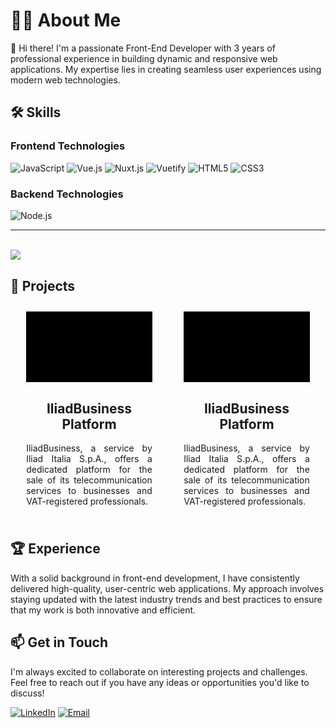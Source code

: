 # 👨‍💻 About Me

👋 Hi there! I'm a passionate Front-End Developer with 3 years of professional experience in building dynamic and responsive web applications. My expertise lies in creating seamless user experiences using modern web technologies.

## 🛠️ Skills

### Frontend Technologies

![JavaScript](https://img.shields.io/badge/JavaScript-F7DF1E?style=for-the-badge&logo=javascript&logoColor=black)
![Vue.js](https://img.shields.io/badge/Vue.js-35495E?style=for-the-badge&logo=vue.js&logoColor=4FC08D)
![Nuxt.js](https://img.shields.io/badge/Nuxt.js-00C58E?style=for-the-badge&logo=nuxt.js&logoColor=white)
![Vuetify](https://img.shields.io/badge/Vuetify-1867C0?style=for-the-badge&logo=vuetify&logoColor=AEDDFF)
![HTML5](https://img.shields.io/badge/HTML5-E34F26?style=for-the-badge&logo=html5&logoColor=white)
![CSS3](https://img.shields.io/badge/CSS3-1572B6?style=for-the-badge&logo=css3&logoColor=white)

### Backend Technologies

![Node.js](https://img.shields.io/badge/Node.js-339933?style=for-the-badge&logo=nodedotjs&logoColor=white)

---

<br/>

<img align=top src="https://github-readme-stats.vercel.app/api/top-langs/?username=Ammea1991&layout=compact&show_icons=true&title_color=ffffff&icon_color=34abeb&text_color=daf7dc&bg_color=151515"/>

## 🚀 Projects

<div style="display: flex; justify-content: space-around; align-items: center; ">
  <div style="text-align: center; margin: 10px; width: 40%;">
     <img alt="Iliadbusiness" align=center  src="https://github.com/Ammea1991/Ammea1991/blob/main/github-b2b.gif?raw=true"/> 
    <h2>IliadBusiness Platform</h2>
        <p style="text-align: justify;">IliadBusiness, a service by Iliad Italia S.p.A., offers a dedicated platform for the sale of its telecommunication services to businesses and VAT-registered professionals.</p>

  </div>
  <div style="text-align: center; margin: 10px; width: 40%;">
    <img alt="Iliadbusiness" align=center  src="https://github.com/Ammea1991/Ammea1991/blob/main/github-b2b.gif?raw=true"/> 
    <h2>IliadBusiness Platform</h2>
        <p style="text-align: justify;">IliadBusiness, a service by Iliad Italia S.p.A., offers a dedicated platform for the sale of its telecommunication services to businesses and VAT-registered professionals.</p>

  </div>
</div>

## 🏆 Experience

With a solid background in front-end development, I have consistently delivered high-quality, user-centric web applications. My approach involves staying updated with the latest industry trends and best practices to ensure that my work is both innovative and efficient.

## 📫 Get in Touch

I'm always excited to collaborate on interesting projects and challenges. Feel free to reach out if you have any ideas or opportunities you'd like to discuss!

[![LinkedIn](https://img.shields.io/badge/LinkedIn-0077B5?style=for-the-badge&logo=linkedin&logoColor=white)](https://www.linkedin.com/in/andrea-meazza-4761791b9/)
[![Email](https://img.shields.io/badge/Email-D14836?style=for-the-badge&logo=gmail&logoColor=white)](mailto:meazza.andrea@gmail.com)

<style>
/* img[alt=Iliadbusiness] { width: 65%; } */

</style>
